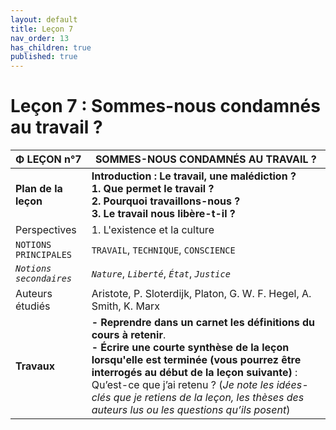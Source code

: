 ```yaml
---
layout: default
title: Leçon 7
nav_order: 13
has_children: true
published: true
---
```


# Leçon 7 : Sommes-nous condamnés au travail ?



| Φ LEÇON n°7              | SOMMES-NOUS CONDAMNÉS AU TRAVAIL ?                           |
| ----------------------- | ------------------------------------------------------------ |
| **Plan de la leçon**    | **Introduction : Le travail, une malédiction ?<br />1. Que permet le travail ?<br />2. Pourquoi travaillons-nous ?<br />3. Le travail nous libère-t-il ?** |
| Perspectives            | 1. L'existence et la culture                                 |
| `NOTIONS PRINCIPALES`   | `TRAVAIL`, `TECHNIQUE`, `CONSCIENCE`                         |
| *`Notions secondaires`* | *`Nature`*,  *`Liberté`*, *`État`*, *`Justice`*                            |
| Auteurs étudiés         | Aristote, P. Sloterdijk, Platon, G. W. F. Hegel, A. Smith, K. Marx |
| **Travaux**             | **- Reprendre dans un carnet les définitions du cours à retenir**. <br />**- Écrire une courte synthèse de la leçon lorsqu'elle est terminée (vous pourrez être interrogés au début de la leçon suivante)** : Qu’est-ce que j’ai retenu ? (*Je note les idées-clés que je retiens de la leçon, les thèses des auteurs lus ou les questions qu’ils posent*) |

